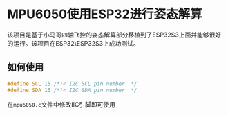 # MPU6050使用ESP32进行姿态解算
该项目是基于小马哥四轴飞控的姿态解算部分移植到了ESP32S3上面并能够很好的运行。该项目在ESP32\ESP32S3上成功测试。
## 如何使用
``` C
#define SCL 15 /*!< I2C SCL pin number  */
#define SDA 16 /*!< I2C SDA pin number  */
```
在`mpu6050.c`文件中修改IIC引脚即可使用

